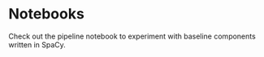 # Notebooks

Check out the pipeline notebook to experiment with baseline components written in SpaCy.
